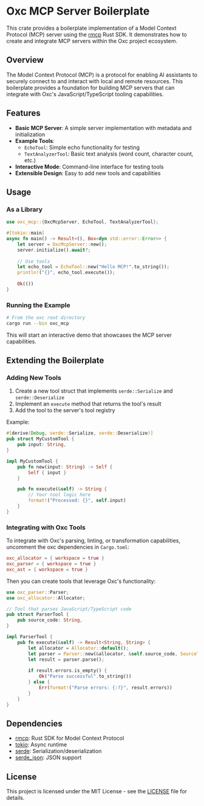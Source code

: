 # Oxc MCP Server Boilerplate

This crate provides a boilerplate implementation of a Model Context Protocol (MCP) server using the [rmcp](https://docs.rs/rmcp/0.5.0/rmcp/) Rust SDK. It demonstrates how to create and integrate MCP servers within the Oxc project ecosystem.

## Overview

The Model Context Protocol (MCP) is a protocol for enabling AI assistants to securely connect to and interact with local and remote resources. This boilerplate provides a foundation for building MCP servers that can integrate with Oxc's JavaScript/TypeScript tooling capabilities.

## Features

- **Basic MCP Server**: A simple server implementation with metadata and initialization
- **Example Tools**: 
  - `EchoTool`: Simple echo functionality for testing
  - `TextAnalyzerTool`: Basic text analysis (word count, character count, etc.)
- **Interactive Mode**: Command-line interface for testing tools
- **Extensible Design**: Easy to add new tools and capabilities

## Usage

### As a Library

```rust
use oxc_mcp::{OxcMcpServer, EchoTool, TextAnalyzerTool};

#[tokio::main]
async fn main() -> Result<(), Box<dyn std::error::Error>> {
    let server = OxcMcpServer::new();
    server.initialize().await?;
    
    // Use tools
    let echo_tool = EchoTool::new("Hello MCP!".to_string());
    println!("{}", echo_tool.execute());
    
    Ok(())
}
```

### Running the Example

```bash
# From the oxc root directory
cargo run --bin oxc_mcp
```

This will start an interactive demo that showcases the MCP server capabilities.

## Extending the Boilerplate

### Adding New Tools

1. Create a new tool struct that implements `serde::Serialize` and `serde::Deserialize`
2. Implement an `execute` method that returns the tool's result
3. Add the tool to the server's tool registry

Example:

```rust
#[derive(Debug, serde::Serialize, serde::Deserialize)]
pub struct MyCustomTool {
    pub input: String,
}

impl MyCustomTool {
    pub fn new(input: String) -> Self {
        Self { input }
    }

    pub fn execute(&self) -> String {
        // Your tool logic here
        format!("Processed: {}", self.input)
    }
}
```

### Integrating with Oxc Tools

To integrate with Oxc's parsing, linting, or transformation capabilities, uncomment the oxc dependencies in `Cargo.toml`:

```toml
oxc_allocator = { workspace = true }
oxc_parser = { workspace = true }
oxc_ast = { workspace = true }
```

Then you can create tools that leverage Oxc's functionality:

```rust
use oxc_parser::Parser;
use oxc_allocator::Allocator;

// Tool that parses JavaScript/TypeScript code
pub struct ParserTool {
    pub source_code: String,
}

impl ParserTool {
    pub fn execute(&self) -> Result<String, String> {
        let allocator = Allocator::default();
        let parser = Parser::new(&allocator, &self.source_code, SourceType::tsx());
        let result = parser.parse();
        
        if result.errors.is_empty() {
            Ok("Parse successful".to_string())
        } else {
            Err(format!("Parse errors: {:?}", result.errors))
        }
    }
}
```

## Dependencies

- [rmcp](https://docs.rs/rmcp/0.5.0/rmcp/): Rust SDK for Model Context Protocol
- [tokio](https://tokio.rs/): Async runtime
- [serde](https://serde.rs/): Serialization/deserialization
- [serde_json](https://docs.rs/serde_json/): JSON support

## License

This project is licensed under the MIT License - see the [LICENSE](../../LICENSE) file for details.